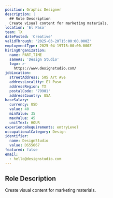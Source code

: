 ```yaml
---
position: Graphic Designer
description: |
  ## Role Description
  Create visual content for marketing materials.
location: 'El Paso'
team: TX
datePosted: 'Creative'
validThrough: '2025-03-20T15:00:00.000Z'
employmentType: 2025-04-19T15:00:00.000Z
hiringOrganization:
  name: PART_TIME
  sameAs: 'Design Studio'
  logo: >-
    https://www.designstudio.com/
jobLocation:
  streetAddress: 505 Art Ave
  addressLocality: El Paso
  addressRegion: TX
  postalCode: '79901'
  addressCountry: USA
baseSalary:
  currency: USD
  value: 40
  minValue: 35
  maxValue: 45
  unitText: HOUR
experienceRequirements: entryLevel
occupationalCategory: Design
identifier:
  name: DesignStudio
  value: DS55667
featured: false
email:
  - hello@designstudio.com
---
```



## Role Description
Create visual content for marketing materials.
